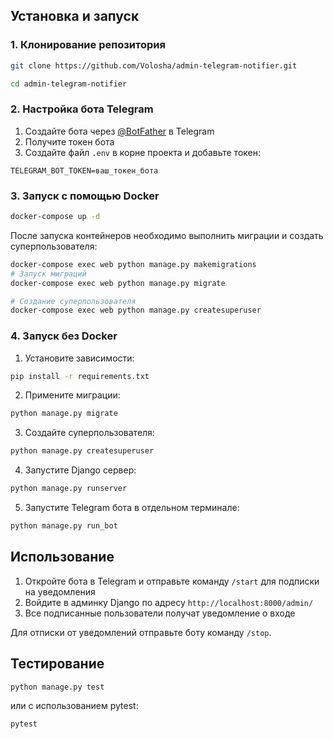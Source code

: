 


## Установка и запуск

### 1. Клонирование репозитория

```bash
git clone https://github.com/Volosha/admin-telegram-notifier.git

cd admin-telegram-notifier
```

### 2. Настройка бота Telegram

1. Создайте бота через [@BotFather](https://t.me/BotFather) в Telegram
2. Получите токен бота
3. Создайте файл `.env` в корне проекта и добавьте токен:

```
TELEGRAM_BOT_TOKEN=ваш_токен_бота
```

### 3. Запуск с помощью Docker

```bash
docker-compose up -d
```

После запуска контейнеров необходимо выполнить миграции и создать суперпользователя:

```bash
docker-compose exec web python manage.py makemigrations
# Запуск миграций
docker-compose exec web python manage.py migrate

# Создание суперпользователя
docker-compose exec web python manage.py createsuperuser
```

### 4. Запуск без Docker

1. Установите зависимости:

```bash
pip install -r requirements.txt
```

2. Примените миграции:

```bash
python manage.py migrate
```

3. Создайте суперпользователя:

```bash
python manage.py createsuperuser
```

4. Запустите Django сервер:

```bash
python manage.py runserver
```

5. Запустите Telegram бота в отдельном терминале:

```bash
python manage.py run_bot
```

## Использование

1. Откройте бота в Telegram и отправьте команду `/start` для подписки на уведомления
2. Войдите в админку Django по адресу `http://localhost:8000/admin/`
3. Все подписанные пользователи получат уведомление о входе

Для отписки от уведомлений отправьте боту команду `/stop`.

## Тестирование

```bash
python manage.py test
```

или с использованием pytest:

```bash
pytest
